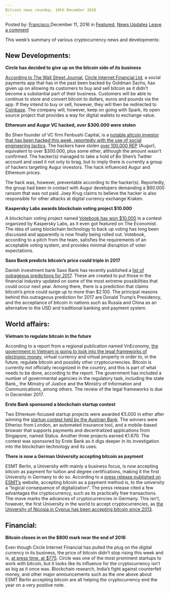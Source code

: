 ```yaml
---
Bitcoin news roundup, 10th December 2016
---
```

<article class="post-listing post-16951 post type-post status-publish format-standard has-post-thumbnail hentry category-deepdot-news category-news-updates tag-10th tag-3336 tag-bitcoin tag-december tag-news tag-roundup">
    <div class="post-inner">
        <span>Posted by: <a href="https://www.deepdotweb.com/author/francisco/" title="">Francisco </a></span>
    <span>December 11, 2016</span>
    <span>in <a href="https://www.deepdotweb.com/category/deepdot-news/" rel="category tag">Featured</a>, <a href="https://www.deepdotweb.com/category/news-updates/" rel="category tag">News Updates</a></span>
    <span><a href="https://www.deepdotweb.com/2016/12/11/bitcoin-news-roundup-10th-december-2016/#respond">Leave a comment</a></span>
    </p>
    <div class="clear"></div>
    <div class="entry">
    <p>This week’s summary of various cryptocurrency news and developments:</p>
    <h2>New Developments:</h2>
    <p><strong>Circle has decided to give up on the bitcoin side of its business</strong></p>
    <p><a href="http://www.wsj.com/articles/bitcoin-powerhouse-will-pull-the-plug-on-bitcoin-1481104800">According to The Wall Street Journal</a>, <a href="https://www.circle.com/">Circle Internet Financial Ltd</a>, a social payments app that has in the past been backed by Goldman Sachs, has given up on allowing its customers to buy and sell bitcoin as it didn’t become a substantial part of their business. Customers will be able to continue to store and convert bitcoin to dollars, euros and pounds via the app. If they intend to buy or sell, however, they will then be redirected to <a href="https://www.coinbase.com/">Coinbase</a>. The company will, however, keep on going with Spark, its open source project that provides a way for digital wallets to exchange value.</p>
    <p><strong>Ethereum and Augur VC hacked, over $300.000 were stolen</strong></p>
    <p>Bo Shen founder of VC firm Fenbushi Capital, is a <a href="http://www.coindesk.com/hackers-stole-300k-blockchain-investor/">notable altcoin investor that has been hacked this week, reportedly with the use of social engineering tactics</a>. The hackers have stolen <a href="https://etherscan.io/token/REP?a=0xb08241488b1b3a4eafdb125c218cec7d086cfaa7">over 100.000 REP</a> (Augur), equivalent to over $300.000, plus some ether, although the amount wasn’t confirmed. The hacker(s) managed to take a hold of Bo Shen’s Twitter account and used it not only to brag, but to imply there is currently a group of hackers targeting Augur investors. The hack influenced Augur and Ethereum prices.</p>
    <p>The hack was, however, preventable according to the hacker(s). Reportedly, the group had been in contact with Augur developers demanding a $60.000 ransom that was not paid. Joey Krug claims to believe the hacker is also responsible for other attacks at digital currency exchange Kraken.</p>
    <p><strong>Kaspersky Labs awards blockchain voting project $10.000</strong></p>
    <p>A blockchain voting project named <a href="http://www.economist.com/sites/default/files/nyu.pdf">Votebook has won $10.000</a> in a contest organized by Kaspersky Labs, as it even got featured on The Economist. The idea of using blockchain technology to back up voting has long been discussed and apparently is now finally being rolled out. Votebook, according to a pitch from the team, satisfies the requirements of an acceptable voting system, and provides minimal disruption of voter expectations.</p>
    <p><strong>Saxo Bank predicts bitcoin’s price could triple in 2017</strong></p>
    <p>Danish investment bank Saxo Bank has recently published a <a href="https://s3.amazonaws.com/storage.saxobank.com/TradingFloor/2017-Outrageous-Predictions.pdf">list of outrageous predictions for 2017</a>. These are created to put those in the financial industry updated on some of the most extreme possibilities that could occur next year. Among there, there is a prediction that claims bitcoin’s price could surge up to more than $2.100. The principal reasons behind this outrageous prediction for 2017 are Donald Trump’s Presidency, and the acceptance of bitcoin in nations such as Russia and China as an alternative to the USD and traditional banking and payment system.</p>
    <h2>World affairs:</h2>
    <p><strong>Vietnam to regulate bitcoin in the future</strong></p>
    <p>According to a report from a regional publication named VnEconomy, <a href="https://www.cryptocoinsnews.com/leaping-toward-regulation-vietnam-legalize-bitcoin/">the government in Vietnam is going to look into the legal frameworks of electronic money,</a> virtual currency and virtual property in order to, in the future, regulate bitcoin and possibly other cryptocurrencies. Bitcoin is currently not officially recognized in the country, and this is part of what needs to be done, according to the report. The government has included a number of governmental agencies in the regulatory task, including the state Bank,, the Ministry of Justice and the Ministry of Information and Communications, among others. The review of the legal frameworks is due in December 2017.</p>
    <p><strong>Erste Bank sponsored a blockchain startup contest</strong></p>
    <p>Two Ethereum-focused startup projects were awarded €5.000 in ether after winning the <a href="https://www.erstegroup.com/content/dam/at/eh/www_erstegroup_com/de/Presse/Pressemeldungen/2016/11-nov/Winners%20of%202016%20Blockchain%20Startup%20Contest%20%20announced_30%20Nov%202016.pdf">startup contest held by the Austrian Bank</a>. The winners were Etherisc from London, an automated insurance tool, and a mobile-based browser that supports payments and decentralized applications from Singapore, named Status. Another three projects earned €1.670. The contest was sponsored by Erste Bank as it digs deeper in its investigation into the blockchain technology and its uses.</p>
    <p><strong>There is now a German University accepting bitcoin as payment</strong></p>
    <p>ESMT Berlin, a University with mainly a business focus, is now accepting bitcoin as payment for tuition and degree certifications, making it the first University in Germany to do so. According to a <a href="https://press.esmt.org/bitcoins">press release published on ESMT’s</a> website, accepting bitcoin as a payment method is, to the university a “logical consequence of digitalization”. The press release cited a few advantages the cryptocurrency, such as its practically free transactions. The move marks the advances of cryptocurrencies in Germany. This isn’t, however, the first University in the world to accept cryptocurrencies, as <a href="https://www.unic.ac.cy/about-us/university-nicosia-digital-currency-initiative/bitcoin-payments">the University of Nicosia in Cyprus has been accepting bitcoin since 2013</a>.</p>
    <h2>Financial:</h2>
    <p><strong>Bitcoin closes in on the $800 mark near the end of 2016</strong></p>
    <p>Even though Circle Internet Financial has pulled the plug on the digital currency in its business, the price of bitcoin didn’t stop rising this week and is, <a href="https://www.cryptocoinsnews.com/bitcoin-price/">at press time, at $775</a>. Circle was one of the most prominent startups to work with bitcoin, but it looks like its influence for the cryptocurrency isn’t as big as it once was. Blockchain research, India’s fight against counterfeit money, and other major announcements such as the one above about ESMT Berlin accepting bitcoin are all helping the cryptocurrency end the year on a very positive note.</p>
    </div>
    <span style="display:none"><a href="https://www.deepdotweb.com/tag/10th/" rel="tag">10th</a> <a href="https://www.deepdotweb.com/tag/2016/" rel="tag">2016</a> <a href="https://www.deepdotweb.com/tag/bitcoin/" rel="tag">bitcoin</a> <a href="https://www.deepdotweb.com/tag/december/" rel="tag">december</a> <a href="https://www.deepdotweb.com/tag/news/" rel="tag">news</a> <a href="https://www.deepdotweb.com/tag/roundup/" rel="tag">roundup</a></span> <span style="display:none" class="updated">2016-12-11</span>
    <div style="display:none" class="vcard author" itemprop="author" itemscope itemtype="http://schema.org/Person"><strong class="fn" itemprop="name"><a href="https://www.deepdotweb.com/author/francisco/" title="Posts by Francisco" rel="author">Francisco</a></strong></div>
    </div>
</article>

